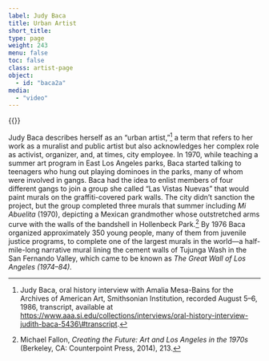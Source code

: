 ```yaml
---
label: Judy Baca
title: Urban Artist
short_title:
type: page
weight: 243
menu: false
toc: false
class: artist-page
object:
  - id: "baca2a"
media:
  - "video"
---
```

{{<q-figure id="baca2a">}}

Judy Baca describes herself as an “urban artist,”[^1] a term that refers to her work as a muralist and public artist but also acknowledges her complex role as activist, organizer, and, at times, city employee. In 1970, while teaching a summer art program in East Los Angeles parks, Baca started talking to teenagers who hung out playing dominoes in the parks, many of whom were involved in gangs. Baca had the idea to enlist members of four different gangs to join a group she called “Las Vistas Nuevas” that would paint murals on the graffiti-covered park walls. The city didn’t sanction the project, but the group completed three murals that summer including *Mi Abuelita* (1970), depicting a Mexican grandmother whose outstretched arms curve with the walls of the bandshell in Hollenbeck Park.[^2] By 1976 Baca organized approximately 350 young people, many of them from juvenile justice programs, to complete one of the largest murals in the world—a half-mile-long narrative mural lining the cement walls of Tujunga Wash in the San Fernando Valley, which came to be known as *The Great Wall of Los Angeles (1974–84)*.

[^1]: Judy Baca, oral history interview with Amalia Mesa-Bains for the Archives of American Art, Smithsonian Institution, recorded August 5–6, 1986, transcript, available at https://www.aaa.si.edu/collections/interviews/oral-history-interview-judith-baca-5436\#transcript.

[^2]: Michael Fallon, *Creating the Future: Art and Los Angeles in the 1970s* (Berkeley, CA: Counterpoint Press, 2014), 213.
